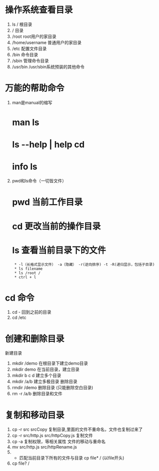 # 操作系统查看目录
1. ls / 根目录
2. / 目录
3. /root root用户的家目录
4. /home/username 普通用户的家目录
5. /etc 配置文件目录
6. /bin 命令目录
7. /sbin 管理命令目录
8. /usr/bin /usr/sbin系统预装的其他命令

# 万能的帮助命令
1. man是manual的缩写
   # man ls
   # ls --help  |  help cd
   # info ls

2. pwd和ls命令（一切皆文件）
   # pwd 当前工作目录
   # cd 更改当前的操作目录
   # ls 查看当前目录下的文件
        * -l（长格式显示文件） -a（隐藏） -r(逆向排序) -t -R(递归显示，包括子目录)
        * ls filename
        * ls /root /
        * ctrl + l

# cd 命令
1. cd - 回到之前的目录
2. cd /etc

# 创建和删除目录
新建目录
1. mkdir /demo 在根目录下建立demo目录
2. mkdir demo 在当前目录，建立目录
3. mkdir b c d 建立多个目录
4. mkdir /a/b 建立多极目录
删除目录
1. rmdir /demo 删除目录 (只能删除空白目录)
2. rm -r /a/b 删除目录和文件

# 复制和移动目录
1. cp -r  src srcCopy 复制目录,里面的文件不重命名，文件也复制过来了
2. cp -r src/http.js src/httpCopy.js 复制文件
3. cp -a 复制权限，等相关属性
文件的移动与重命名
1. mv src/http.js src/httpRename.js
2. * 匹配当前目录下所有的文件与目录 cp file* / (以file开头)
3. cp file? /